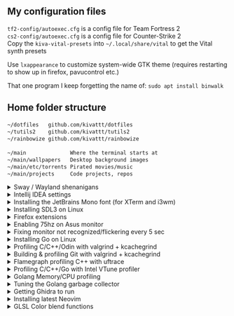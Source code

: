 ## My configuration files
`tf2-config/autoexec.cfg` is a config file for Team Fortress 2\
`cs2-config/autoexec.cfg` is a config file for Counter-Strike 2\
Copy the `kiva-vital-presets` into `~/.local/share/vital` to get the Vital synth presets

Use `lxappearance` to customize system-wide GTK theme (requires restarting to show up in firefox, pavucontrol etc.)

That one program I keep forgetting the name of: `sudo apt install binwalk`

## Home folder structure
```
~/dotfiles   github.com/kivattt/dotfiles
~/tutils2    github.com/kivattt/tutils2
~/rainbowize github.com/kivattt/rainbowize

~/main              Where the terminal starts at
~/main/wallpapers   Desktop background images
~/main/etc/torrents Pirated movies/music
~/main/projects     Code projects, repos
```

<details>
<summary>Sway / Wayland shenanigans</summary>

Remember to install:\
```
sudo apt install swaylock grim slurp wl-clipboard jq
```

`arandr` alternative: `sudo apt install wdisplays`\
`xev` alternative: `sudo apt install wev`

Installing OBS studio:
```
sudo apt install pipewire xdg-desktop-portal xdg-desktop-portal-wlr
sudo apt remove xdg-desktop-portal-gtk
systemctl reboot # Reboot the computer at this point
./run_sway.sh # Starts sway with `XDG_CURRENT_DESKTOP=sway`
```
</details>

<details>
<summary>Intellij IDEA settings</summary>

Theme: [Darcula Pitch Black](https://plugins.jetbrains.com/plugin/14059-darcula-pitch-black)\
File -> Settings -> Appearance & Behavior -> Appearance -> Click to enable "Show main menu in separate toolbar"
</details>

<details>
<summary>Installing the JetBrains Mono font (for XTerm and i3wm)</summary>

```bash
cd ~/Downloads
mkdir JetBrainsMono
cd JetBrainsMono
wget https://download.jetbrains.com/fonts/JetBrainsMono-2.304.zip
unzip JetBrainsMono-2.304.zip
mv fonts/ttf fonts/JetBrainsMono
```

Now, on Linux:
```
sudo cp -r fonts/JetBrainsMono /usr/share/fonts/truetype
rm -rf ~/Downloads/JetBrainsMono
```

Otherwise, on FreeBSD:
```
sudo cp fonts/JetBrainsMono/* ~/.fonts
rm -rf ~/Downloads/JetBrainsMono
```
</details>

<details>
<summary>Installing SDL3 on Linux</summary>

Follow the instructions here: https://glusoft.com/sdl3-tutorials/install-sdl3-linux
```
unzip SDL3-3.2.14.zip # Download from https://github.com/libsdl-org/SDL/releases

mkdir build
cd build
cmake ..
make
sudo make install

# Now, copy the like /usr/local/lib .so files/symlinks to the working directory where you run your sdl3 program from
```
</details>

<details>
<summary>Firefox extensions</summary>

[uBlock Origin](https://addons.mozilla.org/en-US/firefox/addon/ublock-origin/)\
[SponsorBlock](https://addons.mozilla.org/en-US/firefox/addon/sponsorblock/)\
[Dark Reader](https://addons.mozilla.org/en-US/firefox/addon/darkreader/)\
[Return YouTube Dislike](https://addons.mozilla.org/en-US/firefox/addon/return-youtube-dislikes/)
</details>

<details>
<summary>Enabling 75hz on Asus monitor</summary>

Just add `--rate 75` in `~/.screenlayout/main.sh` for the correct output\
Google should permanently remove this from their search results: https://askubuntu.com/a/59626
</details>

<details>
<summary>Fixing monitor not recognized/flickering every 5 sec</summary>

Remove `--rate 75` from `~/screenlayout/main.sh`, run it, put back `--rate 75` and run it again.
</details>

<details>
<summary>Installing Go on Linux</summary>

Based on https://go.dev/doc/install

[Download the latest .tar.gz release](https://go.dev/dl/), then:
```bash
cd ~/Downloads
sudo rm -rf /usr/local/go && sudo tar -C /usr/local -xzf go*.linux-amd64.tar.gz
```

Now add this line to the end of `/etc/profile`:
```
export PATH=$PATH:/usr/local/go/bin
```
Log out (Alt+E in i3wm) then back in again, do `go version` to verify it successfully installed
</details>

<details>
<summary>Profiling C/C++/Odin with valgrind + kcachegrind</summary>

```bash
# Remember to build your code with debug symbols enabled
# C/C++ : -g     (and optionally -O0)
# Odin  : -debug (and optionally -o:none)
valgrind --tool=callgrind ./your-program <arguments>

kcachegrind callgrind.out.1387577 # The file generated by valgrind
```
</details>

<details>
<summary>Building & profiling Git with valgrind + kcachegrind</summary>

```bash
git clone https://github.com/git/git
cd git
sudo apt install libssl-dev
# Now open the Makefile, search for '-O2' and replace it with '-O0'
make
valgrind --tool=callgrind --trace-children=yes ./bin-wrappers/git <SUB-COMMAND>

kcachegrind callgrind.out.1387577 # The file generated by valgrind
```
</details>

<details>
<summary>Flamegraph profiling C++ with uftrace </summary>

```bash
sudo apt install uftrace
# Now compile with the -pg flags
uftrace record ./your-program <args>
uftrace dump --flame-graph > flamegraph.txt
wget "https://raw.githubusercontent.com/brendangregg/FlameGraph/refs/heads/master/flamegraph.pl"
chmod +x flamegraph.pl
./flamegraph.pl flamegraph.txt > graph.svg
firefox graph.svg
```
</details>

<details>
<summary>Profiling C/C++/Go with Intel VTune profiler</summary>

[Install with apt](https://www.intel.com/content/www/us/en/developer/tools/oneapi/vtune-profiler-download.html?operatingsystem=linux&linux-install-type=apt), described below
```bash
sudo apt update
sudo apt install -y gpg-agent wget
wget -O- https://apt.repos.intel.com/intel-gpg-keys/GPG-PUB-KEY-INTEL-SW-PRODUCTS.PUB | gpg --dearmor | sudo tee /usr/share/keyrings/oneapi-archive-keyring.gpg > /dev/null
echo "deb [signed-by=/usr/share/keyrings/oneapi-archive-keyring.gpg] https://apt.repos.intel.com/oneapi all main" | sudo tee /etc/apt/sources.list.d/oneAPI.list
sudo apt update
sudo apt install intel-oneapi-vtune
```

Now, self-check and run `vtune-gui`
```bash
source /opt/intel/oneapi/vtune/latest/env/vars.sh
cd /opt/intel/oneapi/vtune/latest/bin64

# Run a self-check
sudo ./vtune-self-checker.sh

xhost + # This is required to allow root to connect to X11
sudo ./vtune-gui
```
</details>

<details>
<summary>Golang Memory/CPU profiling</summary>

```go
import (
    "github.com/pkg/profile"
)

func main() {
    // Generate a .pprof CPU profile file on program exit
    defer profile.Start(profile.CPUProfile).Stop()

    // Generate a .pprof memory profile file on program exit
    defer profile.Start(profile.MemProfile).Stop()

    // Higher sampling rate for memory profiling
    defer profile.Start(profile.MemProfileRate(8192)).Stop()
}
```
</details>

<details>
<summary>Tuning the Golang garbage collector</summary>

```go
import (
    "runtime/debug"
)

// 100 is the default. Lower = more frequent GC = lower memory usage
debug.SetGCPercent(75)
```

Details: https://go.dev/doc/gc-guide#Memory_limit

</details>

<details>
<summary>Getting Ghidra to run</summary>

```bash
sudo apt install openjdk-21-jdk
```
</details>

<details>
<summary>Installing latest Neovim</summary>

See: https://github.com/neovim/neovim/blob/master/INSTALL.md#linux
```
curl -LO https://github.com/neovim/neovim/releases/latest/download/nvim-linux-x86_64.tar.gz
sudo rm -rf /opt/nvim
sudo tar -C /opt -xzf nvim-linux-x86_64.tar.gz
```

Then add to .bashrc
```
export PATH="$PATH:/opt/nvim-linux-x86_64/bin"
```
</details>

<details>
<summary>GLSL Color blend functions</summary>

<img src="color-blend-functions.png" width="70%"></img>

OpenGL default blend mode recreation (correct color blending, works with default OpenGL blending)
```glsl
// Disclaimer: this function was written by Github Copilot
vec4 blend(vec4 src, vec4 dst) {
    float outAlpha = src.a + dst.a * (1.0 - src.a);
    vec3 outColor = (src.rgb * src.a + dst.rgb * dst.a * (1.0 - src.a)) / max(outAlpha, 1e-6);
    return vec4(outColor, outAlpha);
}
```

Alpha Multiply (correct standalone color blending(?), but doesn't match well when combined with default OpenGL blending)
```glsl
vec4 alphaMultiply(vec4 src, vec4 dst) {
    vec4 res;
    res.r = dst.r * (1 - src.a) + src.r * src.a;
    res.g = dst.g * (1 - src.a) + src.g * src.a;
    res.b = dst.b * (1 - src.a) + src.b * src.a;
    res.a = dst.a * (1 - src.a) + src.a;

    return res;
}
```

Mix (terrible, awful, never use this.)
```glsl
mix(dst, src, src.a);
```
</details>
